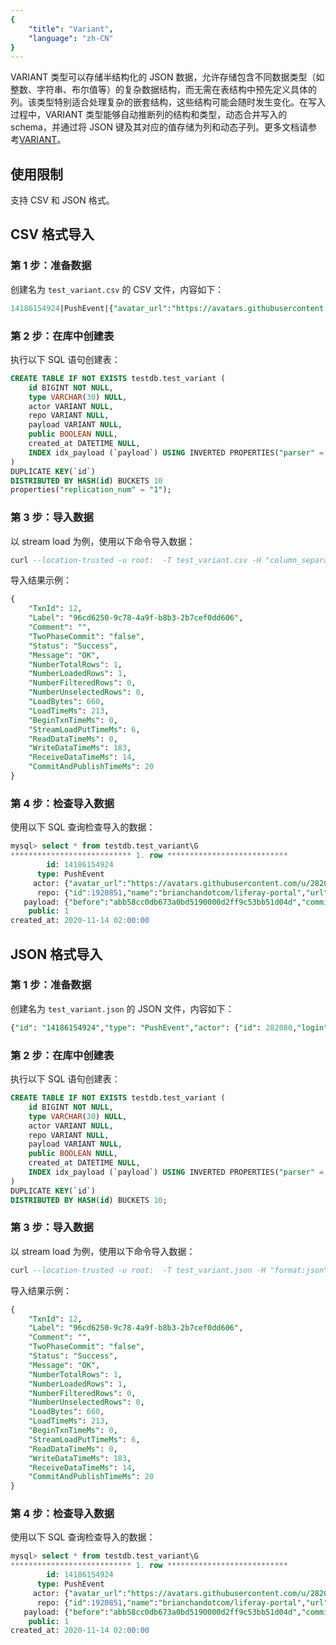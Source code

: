 ```yaml
---
{
    "title": "Variant",
    "language": "zh-CN"
}
---
```


<!-- 
Licensed to the Apache Software Foundation (ASF) under one
or more contributor license agreements.  See the NOTICE file
distributed with this work for additional information
regarding copyright ownership.  The ASF licenses this file
to you under the Apache License, Version 2.0 (the
"License"); you may not use this file except in compliance
with the License.  You may obtain a copy of the License at

  http://www.apache.org/licenses/LICENSE-2.0

Unless required by applicable law or agreed to in writing,
software distributed under the License is distributed on an
"AS IS" BASIS, WITHOUT WARRANTIES OR CONDITIONS OF ANY
KIND, either express or implied.  See the License for the
specific language governing permissions and limitations
under the License.
-->

VARIANT 类型可以存储半结构化的 JSON 数据，允许存储包含不同数据类型（如整数、字符串、布尔值等）的复杂数据结构，而无需在表结构中预先定义具体的列。该类型特别适合处理复杂的嵌套结构，这些结构可能会随时发生变化。在写入过程中，VARIANT 类型能够自动推断列的结构和类型，动态合并写入的 schema，并通过将 JSON 键及其对应的值存储为列和动态子列。更多文档请参考[VARIANT](../../../sql-manual/basic-element/sql-data-types/semi-structured/VARIANT)。

## 使用限制

支持 CSV 和 JSON 格式。

## CSV 格式导入

### 第 1 步：准备数据

创建名为 `test_variant.csv` 的 CSV 文件，内容如下：

```SQL
14186154924|PushEvent|{"avatar_url":"https://avatars.githubusercontent.com/u/282080?","display_login":"brianchandotcom","gravatar_id":"","id":282080,"login":"brianchandotcom","url":"https://api.github.com/users/brianchandotcom"}|{"id":1920851,"name":"brianchandotcom/liferay-portal","url":"https://api.github.com/repos/brianchandotcom/liferay-portal"}|{"before":"abb58cc0db673a0bd5190000d2ff9c53bb51d04d","commits":[""],"distinct_size":4,"head":"91edd3c8c98c214155191feb852831ec535580ba","push_id":6027092734,"ref":"refs/heads/master","size":4}|1|2020-11-14 02:00:00
```

### 第 2 步：在库中创建表

执行以下 SQL 语句创建表：

```SQL
CREATE TABLE IF NOT EXISTS testdb.test_variant (
    id BIGINT NOT NULL,
    type VARCHAR(30) NULL,
    actor VARIANT NULL,
    repo VARIANT NULL,
    payload VARIANT NULL,
    public BOOLEAN NULL,
    created_at DATETIME NULL,
    INDEX idx_payload (`payload`) USING INVERTED PROPERTIES("parser" = "english") COMMENT 'inverted index for payload'
)
DUPLICATE KEY(`id`)
DISTRIBUTED BY HASH(id) BUCKETS 10
properties("replication_num" = "1");
```

### 第 3 步：导入数据

以 stream load 为例，使用以下命令导入数据：

```SQL
curl --location-trusted -u root:  -T test_variant.csv -H "column_separator:|" http://127.0.0.1:8030/api/testdb/test_variant/_stream_load
```

导入结果示例：

```SQL
{
    "TxnId": 12,
    "Label": "96cd6250-9c78-4a9f-b8b3-2b7cef0dd606",
    "Comment": "",
    "TwoPhaseCommit": "false",
    "Status": "Success",
    "Message": "OK",
    "NumberTotalRows": 1,
    "NumberLoadedRows": 1,
    "NumberFilteredRows": 0,
    "NumberUnselectedRows": 0,
    "LoadBytes": 660,
    "LoadTimeMs": 213,
    "BeginTxnTimeMs": 0,
    "StreamLoadPutTimeMs": 6,
    "ReadDataTimeMs": 0,
    "WriteDataTimeMs": 183,
    "ReceiveDataTimeMs": 14,
    "CommitAndPublishTimeMs": 20
}
```

### 第 4 步：检查导入数据

使用以下 SQL 查询检查导入的数据：

```SQL
mysql> select * from testdb.test_variant\G
*************************** 1. row ***************************
        id: 14186154924
      type: PushEvent
     actor: {"avatar_url":"https://avatars.githubusercontent.com/u/282080?","display_login":"brianchandotcom","gravatar_id":"","id":282080,"login":"brianchandotcom","url":"https://api.github.com/users/brianchandotcom"}
      repo: {"id":1920851,"name":"brianchandotcom/liferay-portal","url":"https://api.github.com/repos/brianchandotcom/liferay-portal"}
   payload: {"before":"abb58cc0db673a0bd5190000d2ff9c53bb51d04d","commits":[""],"distinct_size":4,"head":"91edd3c8c98c214155191feb852831ec535580ba","push_id":6027092734,"ref":"refs/heads/master","size":4}
    public: 1
created_at: 2020-11-14 02:00:00
```

## JSON 格式导入

### 第 1 步：准备数据

创建名为 `test_variant.json` 的 JSON 文件，内容如下：

```SQL
{"id": "14186154924","type": "PushEvent","actor": {"id": 282080,"login":"brianchandotcom","display_login": "brianchandotcom","gravatar_id": "","url": "https://api.github.com/users/brianchandotcom","avatar_url": "https://avatars.githubusercontent.com/u/282080?"},"repo": {"id": 1920851,"name": "brianchandotcom/liferay-portal","url": "https://api.github.com/repos/brianchandotcom/liferay-portal"},"payload": {"push_id": 6027092734,"size": 4,"distinct_size": 4,"ref": "refs/heads/master","head": "91edd3c8c98c214155191feb852831ec535580ba","before": "abb58cc0db673a0bd5190000d2ff9c53bb51d04d","commits": [""]},"public": true,"created_at": "2020-11-13T18:00:00Z"}
```

### 第 2 步：在库中创建表

执行以下 SQL 语句创建表：

```SQL
CREATE TABLE IF NOT EXISTS testdb.test_variant (
    id BIGINT NOT NULL,
    type VARCHAR(30) NULL,
    actor VARIANT NULL,
    repo VARIANT NULL,
    payload VARIANT NULL,
    public BOOLEAN NULL,
    created_at DATETIME NULL,
    INDEX idx_payload (`payload`) USING INVERTED PROPERTIES("parser" = "english") COMMENT 'inverted index for payload'
)
DUPLICATE KEY(`id`)
DISTRIBUTED BY HASH(id) BUCKETS 10;
```

### 第 3 步：导入数据

以 stream load 为例，使用以下命令导入数据：

```SQL
curl --location-trusted -u root:  -T test_variant.json -H "format:json"  http://127.0.0.1:8030/api/testdb/test_variant/_stream_load
```

导入结果示例：

```SQL
{
    "TxnId": 12,
    "Label": "96cd6250-9c78-4a9f-b8b3-2b7cef0dd606",
    "Comment": "",
    "TwoPhaseCommit": "false",
    "Status": "Success",
    "Message": "OK",
    "NumberTotalRows": 1,
    "NumberLoadedRows": 1,
    "NumberFilteredRows": 0,
    "NumberUnselectedRows": 0,
    "LoadBytes": 660,
    "LoadTimeMs": 213,
    "BeginTxnTimeMs": 0,
    "StreamLoadPutTimeMs": 6,
    "ReadDataTimeMs": 0,
    "WriteDataTimeMs": 183,
    "ReceiveDataTimeMs": 14,
    "CommitAndPublishTimeMs": 20
}
```

### 第 4 步：检查导入数据

使用以下 SQL 查询检查导入的数据：

```SQL
mysql> select * from testdb.test_variant\G
*************************** 1. row ***************************
        id: 14186154924
      type: PushEvent
     actor: {"avatar_url":"https://avatars.githubusercontent.com/u/282080?","display_login":"brianchandotcom","gravatar_id":"","id":282080,"login":"brianchandotcom","url":"https://api.github.com/users/brianchandotcom"}
      repo: {"id":1920851,"name":"brianchandotcom/liferay-portal","url":"https://api.github.com/repos/brianchandotcom/liferay-portal"}
   payload: {"before":"abb58cc0db673a0bd5190000d2ff9c53bb51d04d","commits":[""],"distinct_size":4,"head":"91edd3c8c98c214155191feb852831ec535580ba","push_id":6027092734,"ref":"refs/heads/master","size":4}
    public: 1
created_at: 2020-11-14 02:00:00
```